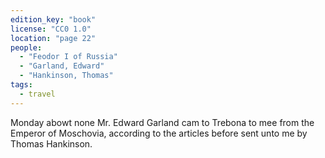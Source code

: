 ```yaml
---
edition_key: "book"
license: "CC0 1.0"
location: "page 22"
people:
  - "Feodor I of Russia"
  - "Garland, Edward"
  - "Hankinson, Thomas"
tags:
  - travel
---
```

Monday abowt none Mr.
Edward Garland cam to Trebona to mee from the Emperor of
Moschovia, according to the articles before sent unto me by
Thomas Hankinson.
